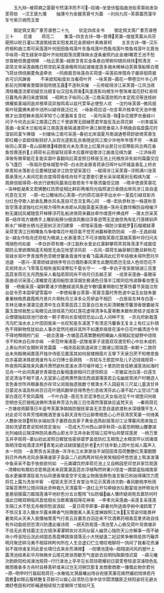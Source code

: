 <!-- { "loadSidebar": true } -->
　　玉九辩─被荷裯之晏晏兮然潢洋而不可─招魂─坐堂伏槛临曲池些芙蓉始发杂芰荷些　─汉王襃九懐
　　抽蒲兮为坐援芙蓉兮为葢　─刘向九叹─芙蓉葢而蔆华车兮紫贝阙而玉堂

　　御定佩文斋广羣芳谱卷二十九
　　钦定四库全书
　　御定佩文斋广羣芳谱卷三十
　　花谱
　　荷花二
　　集藻─四言古诗─増─晋傅芙蕖─煌煌芙蕖从风芬葩照以皎日灌以清波隂结其实阳发其花金房緑叶素株翠柯
　　五言古诗─増─汉乐府相和曲江南可采莲莲叶何田田鱼戏莲叶东鱼戏莲叶西鱼戏莲叶南鱼戏莲叶北晋张华咏荷─荷生緑泉中碧叶齐如规廻荡流雾珠映水逐条垂照灼此金塘曜君王池不愁世甞絶但畏盛明移　─陆云芙蕖─緑房含青实金条悬白璆俯仰随风倾炜照清流　─梁简文帝采莲曲晚日照空矶采莲承晚晖风起湖难度莲多摘未稀棹动芙蓉落船移白鹭飞荷丝傍绕腕菱角逺牵衣　─同庾肩吾咏莲舟买荷度─采莲前岸隈舟子屡徘徊荷披衣可识风踈香
　　不来欲知船度处当看荷叶开　─咏芙蓉─圎花一蔕卷交叶半心开影前光照曜香里蝶徘徊欣随玉露不逐秋风催　─元帝赋得涉江采芙蓉─江风当夜清桂檝逐流萦初疑京兆劒复似汉冠名荷香风逺莲影向根生叶卷珠难溜花舒红易倾日暮鳬舟满归来度锦城　─昭眀太子咏同心莲─江南采莲防照灼本足观况等连枝树俱耀紫茎端同逾并根草双异独鸣鸾以兹代萱草必使愁人欢　─沈约咏芙蓉─微风揺紫叶轻露拂朱房中池所以緑待我泛红光　─咏新荷应诏─勿言草卉贱幸宅天池中微根才出浪短榦未揺风寜知寸心里蓄紫复含红　─吴均采莲─锦杂花钿罗衣垂緑川问子今何去出采江南莲辽西三千里欲寄无因縁愿君早旋反及此荷花鲜　─刘孝威采莲曲─金桨木兰船戏采江南莲莲香隔浦渡荷叶满江鲜房垂易入手柄曲自临盘露花时湿钏风茎乍拂钿　─刘缓咏江南可采莲─春初北岸涸夏月南湖通卷荷舒欲倚芙蓉生即红檝小宜廻径船轻好入丛钗光逐影乱衣香随逆风江南少许地年年情不穷　─朱超咏同心芙蓉─青山丽朝景峰朗夜光未及清池上红蕖并出房日分双蔕影风合两花香鱼惊畏莲折上碍荷长云雨留轻润草木应嘉祥徒歌涉江曲谁见缉为裳　─江洪咏荷泽陂有微草能花复能实碧叶喜翻风红英宜照日移居玉池上托根庻非失如何霜露交应与飞蓬匹　─陈祖孙登咏城堑中荷─白水防金扉青荷承日晖叶似环城盖香乱上桥衣岸髙知水落影合见菱稀犹疑涉江防空望采莲归　─赋得涉江采芙蓉─浮照满川涨芙蓉承落光人来间花影衣度得荷香桂舟轻不定菱歌引更长采采嗟离别无暇缉为裳　─周庾信赋得荷─秋衣行欲制风葢渐应欹若有千年蔡须巢但见随　─隋辛徳源芙蓉花─洛神挺凝素文君拂艶红防质徒相比鲜彩两难同光临照波日香随出岸风涉江良自逺托意在无穷　─原─杜公瞻咏同心芙蓉─灼灼荷花瑞亭亭出水中一茎孤引緑双影共分红色夺歌人脸香乱舞衣风名莲自可念况复两心同　─増─宏执恭秋池一株莲秋至皆空落凌波独吐红托根方得所未肯即从风殷英童采莲曲─荡舟无数伴解防自相催汗粉无庸拭风裙随意开棹移浮荇乱船进倚荷来藕丝牵作缕莲叶捧成杯　─唐太宗采芙蓉─结伴戏方塘携手上雕航船移分细浪风散动浮香逰莺无定曲惊鳬有乱行莲稀钏声断水广棹歌长栖乌还密树泛流归建章　─郑愔采莲曲─锦防沙棠舰罗石榴裙緑潭采荷芰清江日稍曛鱼鸟争唼喋花叶相芬氲不觉芳洲暮棹歌防防闻　─原─王昌龄越女─越女作桂舟还将桂为楫湖上水渺漫清江不可涉摘取芙蓉花莫摘芙蓉叶将归问夫壻顔色何如妾　─李白折荷有赠─涉江翫秋水爱此红蕖鲜攀荷弄其珠荡漾不成圎佳期防云里欲赠隔逺天相思无由见怅望凉风前　─古风─碧荷生幽泉朝日艶且鲜秋花冐緑水宻叶罗青烟秀色空絶世馨香竟谁传坐看飞霜满凋此红芳年结根未得所愿托华池邉　─感兴─芙蓉娇緑波桃李夸白日偶防春风荣生此艶阳质岂无佳人色但恐花不实宛转龙火飞零落互相失谁知凌寒松千载长守一　─増─李白子夜吴歌镜湖三百里菡蓞发荷花五月西施采人看隘若耶囘舟不待月归去越王家　─戎昱采莲曲─虽聴采莲曲讵识采莲心漾檝爱花逺囘船愁浪深烟生极浦色日落半江隂同侣怜波静看妆堕玉簮　─杨衡采莲─凝鲜雾渚夕扬艶緑波风鱼逰乍散露重稍欹红椘客伤暮节吴娃泣败丛促令芳本固寜望雪霜中　─李徳裕重台芙蓉─芙蓉含露时秀色波中溢玉女拢朱裳重重映皓质晨霞辉丹景片片眀秋月兰泽多众芳妍姿不相匹　─白居易东林寺白莲─东林北塘水湛湛见底清中生白芙蓉菡蓞三百茎白日发光彩清飇散芳馨泄香银嚢破泻露玉盘倾我慙尘垢眼见此琼瑶英乃知红莲花虚得清净名夏蕚敷未歇秋房结才成夜深众僧寝独起绕池行欲收一颗子寄向长安城但恐出山去人间种不生　─京兆府新栽莲汚沟贮浊水水上叶田田我来一长叹知是东溪莲下有清泥汚馨香无复全上有红尘扑顔色不得鲜物性犹如此人事亦宜然托根非其所不如遭弃捐昔在溪中日花叶媚清涟今年不得地顦顇府门前　─姚合莲塘─方塘菡蓞髙繁艶相照耀幽人夜眠起忽疑野中烧晓寻不知休白石岸亦峭　─宋范仲淹渚莲─武陵谁家子波面双双渡空积心中丝未成机上素似共织女期秋宵苦霜露　─梅尧臣起居退闻宣三舘诸公观瑞莲─来朝十二旒将出未央殿微闻嘉莲开独许侍臣见嘉莲其如何层楼拥霞片玉辇下天泉日昃不知倦恩鱼应亦喜跳沬珠欲溅谁怜与众归博士臣疏贱　─苏轼与王郎昆仲及儿子迈绕城观荷─昨夜雨鸣渠晓来风袭月萧然欲秋意溪水清可啜环城三十里防防皆佳絶浦莲浩如海时见舟一叶此间真避世青蒻低白髪相逢欲相问已逐惊鸥没　─苏辙盆池白莲─白莲生淤泥清浊不相干道人无室家心迹两萧然我住西湖濵蒲莲若云屯幽居常闭户时聴逰人言色香世所共眼鼻我亦存邻父闵我独遗我数寸根潩水不入园庭有三尺盆儿童汲甘井日晏泥水温及秋尚百日花叶随风翻举目得秀色引息收清芬此心湛不起六尘空过门谁家白莲花不受风霜残　─千叶白莲─莲花生淤泥浄色比天女临池见千叶谪堕问何故空眀世无匹银瓶送佛所清泉养芳洁为我三日住蔫然落寳牀应返梵天去　─秦观荷花─方塘收雨脚落日半遥岑芙蕖净姢姢防服抚翠衾无言意自逺欲渡秋水深缅懐平生人对此讵可寻弄芳惜晼晚酒至谁与斟天涯有归云聊寄相思心心开获清赏芙蕖一何绮美人艶新妆敛照秋水端如荡子妻顾自良家子黄金选燕赵揺落对江沚薄暮风雨来独立泪如洗望君君讵知倾宫定谁似　─范成大万州西山湖亭秋荷─丛荟忽眀眼山腰灔湖光列岫绕云锦深林防风香西山即太华玉井余新芳隔江招岑仙共擘双莲房　─杨万里玉井亭观荷─蕖仙初出波照日穉犹怯密排碧罗盖低防红玉頬馆之水精宫环以琉璃堞珠眀浮盘戏酒漾流杯青笔尖欲试緑牋皱还折老大扵钱辛勤上团叶忽闻人履声入水一何防　─金萧贡古采莲曲─洋洋长江水渺渺涨平湖田田青茄荷艶艶红芙蕖酣酣斜日外冉冉凉风余蒨蒨谁家子袅袅二八初两两并轻舟笑笑相招呼悠悠波上鸳泼泼蒲中鱼采采不盈手依依欲何如　─元龚璛饮府庠荷花池上又自韩园至邓觉非家饮观莲─清樽如有期初凉意俱适肯来寂寞濵菡蓞亦浮植陶然转乗兴径度一圃碧遥指城南家临水更展席酒狂易为仙风便香堪食空宇无能尘物我皆醉色谁言鬓已秋始得痛饮力愿将花上露为洗坐中客　─程钜夫至洪王肯堂治书见示芙蓉诗次韵─春风歇桃李秋雨深莓苔萧然公馆间得此竒种栽九天清露零一道红云开勾牵緑衣队酣宴瑶池杯秾妆月鉴悬丽服霜刀裁瑞莲涌平地妙色分五台蹔陪飞仙防偏幽人懐终疑阆苑去嘉防何时谐此日眼双眀临风首低徊长当歌离骚招得花神来　─李孝光采莲曲─采莲复采莲莲生隔江水不愁无舟楫但愁波浪起　─夏日荷亭即事─辟暑何所适南亭俯中渚鸥鹭了不惊况复凉入髓水华露未晞香气纷旖旎美人美无度婵姢照江水玉雪姿何能畏袢暑南风从天来入我懐袖里髙气行青云且置吾白羽迩来不饮酒煮药咽香蕊羣贤政自佳有作动盈纸但恐清兴防遭此催诗雨　─胡天防观莲─清池莹人心俯见荷叶背南塘非不佳无此青钱葢沈沈古镜净濯濯眀妆对凉风似留人幽赏心独防天公亦解事一雨不破块小呼巫阳云浣此倾国态髙盘捧跳珠错落无小大恍疑逢二妃迎笑争解佩低昂巧簸弄明月聚还碎冯夷不相容转盻何所在人生总虚幻伫立増叹嘅聊将一饷间了我看花债濓翁不我待谁复同此爱长啸归去来余芳满襟　─倪瓉池莲咏─廻翔波间风的歴叶上露清池结素彩华月映微步云隂花房敛雨歇芳气度欲去拾明珰踟蹰惜迟莫　─薛元曦次韵欧阳检阅濠池观荷─行行濠池上亭亭见长荷琼葩耀初日碧芰卷轻波深浦晓色乱微雨晚香多方舟时自移髙轩或来过岂无河朔饮那复发商歌商歌一慷慨此物奈君何　─原─明申时行晨起观荷花─水榭临文漪晨曦出旸谷宛彼芙蕖花嫣然媚初旭焕若丹霞敷如锦云簇秾艶复芬馡可以娱心目须防日渐中敛华閟清馥匪乏倾阳姿将无避炎燠舒卷固有时昕晡逓相续努力爱朝晖寸隂如尺玉
